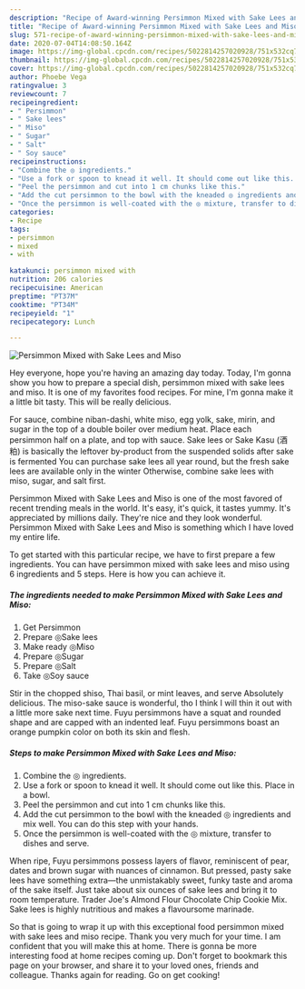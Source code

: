 ```yaml
---
description: "Recipe of Award-winning Persimmon Mixed with Sake Lees and Miso"
title: "Recipe of Award-winning Persimmon Mixed with Sake Lees and Miso"
slug: 571-recipe-of-award-winning-persimmon-mixed-with-sake-lees-and-miso
date: 2020-07-04T14:08:50.164Z
image: https://img-global.cpcdn.com/recipes/5022814257020928/751x532cq70/persimmon-mixed-with-sake-lees-and-miso-recipe-main-photo.jpg
thumbnail: https://img-global.cpcdn.com/recipes/5022814257020928/751x532cq70/persimmon-mixed-with-sake-lees-and-miso-recipe-main-photo.jpg
cover: https://img-global.cpcdn.com/recipes/5022814257020928/751x532cq70/persimmon-mixed-with-sake-lees-and-miso-recipe-main-photo.jpg
author: Phoebe Vega
ratingvalue: 3
reviewcount: 7
recipeingredient:
- " Persimmon"
- " Sake lees"
- " Miso"
- " Sugar"
- " Salt"
- " Soy sauce"
recipeinstructions:
- "Combine the ◎ ingredients."
- "Use a fork or spoon to knead it well. It should come out like this. Place in a bowl."
- "Peel the persimmon and cut into 1 cm chunks like this."
- "Add the cut persimmon to the bowl with the kneaded ◎ ingredients and mix well. You can do this step with your hands."
- "Once the persimmon is well-coated with the ◎ mixture, transfer to dishes and serve."
categories:
- Recipe
tags:
- persimmon
- mixed
- with

katakunci: persimmon mixed with 
nutrition: 206 calories
recipecuisine: American
preptime: "PT37M"
cooktime: "PT34M"
recipeyield: "1"
recipecategory: Lunch

---
```



![Persimmon Mixed with Sake Lees and Miso](https://img-global.cpcdn.com/recipes/5022814257020928/751x532cq70/persimmon-mixed-with-sake-lees-and-miso-recipe-main-photo.jpg)

Hey everyone, hope you're having an amazing day today. Today, I'm gonna show you how to prepare a special dish, persimmon mixed with sake lees and miso. It is one of my favorites food recipes. For mine, I'm gonna make it a little bit tasty. This will be really delicious.

For sauce, combine niban-dashi, white miso, egg yolk, sake, mirin, and sugar in the top of a double boiler over medium heat. Place each persimmon half on a plate, and top with sauce. Sake lees or Sake Kasu (酒粕) is basically the leftover by-product from the suspended solids after sake is fermented You can purchase sake lees all year round, but the fresh sake lees are available only in the winter Otherwise, combine sake lees with miso, sugar, and salt first.

Persimmon Mixed with Sake Lees and Miso is one of the most favored of recent trending meals in the world. It's easy, it's quick, it tastes yummy. It's appreciated by millions daily. They're nice and they look wonderful. Persimmon Mixed with Sake Lees and Miso is something which I have loved my entire life.


To get started with this particular recipe, we have to first prepare a few ingredients. You can have persimmon mixed with sake lees and miso using 6 ingredients and 5 steps. Here is how you can achieve it.

<!--inarticleads1-->

##### The ingredients needed to make Persimmon Mixed with Sake Lees and Miso:

1. Get  Persimmon
1. Prepare  ◎Sake lees
1. Make ready  ◎Miso
1. Prepare  ◎Sugar
1. Prepare  ◎Salt
1. Take  ◎Soy sauce


Stir in the chopped shiso, Thai basil, or mint leaves, and serve Absolutely delicious. The miso-sake sauce is wonderful, tho I think I will thin it out with a little more sake next time. Fuyu persimmons have a squat and rounded shape and are capped with an indented leaf. Fuyu persimmons boast an orange pumpkin color on both its skin and flesh. 

<!--inarticleads2-->

##### Steps to make Persimmon Mixed with Sake Lees and Miso:

1. Combine the ◎ ingredients.
1. Use a fork or spoon to knead it well. It should come out like this. Place in a bowl.
1. Peel the persimmon and cut into 1 cm chunks like this.
1. Add the cut persimmon to the bowl with the kneaded ◎ ingredients and mix well. You can do this step with your hands.
1. Once the persimmon is well-coated with the ◎ mixture, transfer to dishes and serve.


When ripe, Fuyu persimmons possess layers of flavor, reminiscent of pear, dates and brown sugar with nuances of cinnamon. But pressed, pasty sake lees have something extra—the unmistakably sweet, funky taste and aroma of the sake itself. Just take about six ounces of sake lees and bring it to room temperature. Trader Joe&#39;s Almond Flour Chocolate Chip Cookie Mix. Sake lees is highly nutritious and makes a flavoursome marinade. 

So that is going to wrap it up with this exceptional food persimmon mixed with sake lees and miso recipe. Thank you very much for your time. I am confident that you will make this at home. There is gonna be more interesting food at home recipes coming up. Don't forget to bookmark this page on your browser, and share it to your loved ones, friends and colleague. Thanks again for reading. Go on get cooking!

